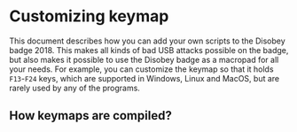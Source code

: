 # Customizing keymap

This document describes how you can add your own scripts to the Disobey badge 2018. This makes all kinds of bad USB attacks possible on the badge, but also makes it possible to use the Disobey badge as a macropad for all your needs. For example, you can customize the keymap so that it holds `F13`-`F24` keys, which are supported in Windows, Linux and MacOS, but are rarely used by any of the programs.

## How keymaps are compiled?
